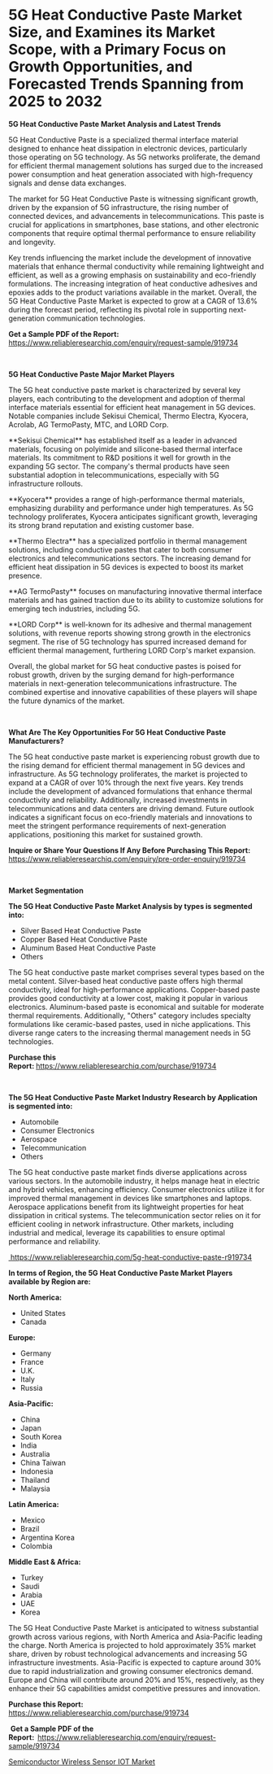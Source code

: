 <p><h1>5G Heat Conductive Paste Market Size, and Examines its Market Scope, with a Primary Focus on Growth Opportunities, and Forecasted Trends Spanning from 2025 to 2032</h1></p><p><strong>5G Heat Conductive Paste Market Analysis and Latest Trends</strong></p>
<p><p>5G Heat Conductive Paste is a specialized thermal interface material designed to enhance heat dissipation in electronic devices, particularly those operating on 5G technology. As 5G networks proliferate, the demand for efficient thermal management solutions has surged due to the increased power consumption and heat generation associated with high-frequency signals and dense data exchanges. </p><p>The market for 5G Heat Conductive Paste is witnessing significant growth, driven by the expansion of 5G infrastructure, the rising number of connected devices, and advancements in telecommunications. This paste is crucial for applications in smartphones, base stations, and other electronic components that require optimal thermal performance to ensure reliability and longevity. </p><p>Key trends influencing the market include the development of innovative materials that enhance thermal conductivity while remaining lightweight and efficient, as well as a growing emphasis on sustainability and eco-friendly formulations. The increasing integration of heat conductive adhesives and epoxies adds to the product variations available in the market. Overall, the 5G Heat Conductive Paste Market is expected to grow at a CAGR of 13.6% during the forecast period, reflecting its pivotal role in supporting next-generation communication technologies.</p></p>
<p><strong>Get a Sample PDF of the Report:&nbsp;</strong> <a href="https://www.reliableresearchiq.com/enquiry/request-sample/919734?utm_campaign=3074&utm_medium=2&utm_source=Github&utm_content=ia&utm_term=07032025&utm_id=5g-heat-conductive-paste">https://www.reliableresearchiq.com/enquiry/request-sample/919734</a></p>
<p>&nbsp;</p>
<p><strong>5G Heat Conductive Paste Major Market Players</strong></p>
<p><p>The 5G heat conductive paste market is characterized by several key players, each contributing to the development and adoption of thermal interface materials essential for efficient heat management in 5G devices. Notable companies include Sekisui Chemical, Thermo Electra, Kyocera, Acrolab, AG TermoPasty, MTC, and LORD Corp.</p><p>**Sekisui Chemical** has established itself as a leader in advanced materials, focusing on polyimide and silicone-based thermal interface materials. Its commitment to R&D positions it well for growth in the expanding 5G sector. The company's thermal products have seen substantial adoption in telecommunications, especially with 5G infrastructure rollouts.</p><p>**Kyocera** provides a range of high-performance thermal materials, emphasizing durability and performance under high temperatures. As 5G technology proliferates, Kyocera anticipates significant growth, leveraging its strong brand reputation and existing customer base.</p><p>**Thermo Electra** has a specialized portfolio in thermal management solutions, including conductive pastes that cater to both consumer electronics and telecommunications sectors. The increasing demand for efficient heat dissipation in 5G devices is expected to boost its market presence.</p><p>**AG TermoPasty** focuses on manufacturing innovative thermal interface materials and has gained traction due to its ability to customize solutions for emerging tech industries, including 5G.</p><p>**LORD Corp** is well-known for its adhesive and thermal management solutions, with revenue reports showing strong growth in the electronics segment. The rise of 5G technology has spurred increased demand for efficient thermal management, furthering LORD Corp's market expansion.</p><p>Overall, the global market for 5G heat conductive pastes is poised for robust growth, driven by the surging demand for high-performance materials in next-generation telecommunications infrastructure. The combined expertise and innovative capabilities of these players will shape the future dynamics of the market.</p></p>
<p>&nbsp;</p>
<p><strong>What Are The Key Opportunities For 5G Heat Conductive Paste Manufacturers?</strong></p>
<p><p>The 5G heat conductive paste market is experiencing robust growth due to the rising demand for efficient thermal management in 5G devices and infrastructure. As 5G technology proliferates, the market is projected to expand at a CAGR of over 10% through the next five years. Key trends include the development of advanced formulations that enhance thermal conductivity and reliability. Additionally, increased investments in telecommunications and data centers are driving demand. Future outlook indicates a significant focus on eco-friendly materials and innovations to meet the stringent performance requirements of next-generation applications, positioning this market for sustained growth.</p></p>
<p><strong>Inquire or Share Your Questions If Any Before Purchasing This Report:</strong> <a href="https://www.reliableresearchiq.com/enquiry/pre-order-enquiry/919734?utm_campaign=3074&utm_medium=2&utm_source=Github&utm_content=ia&utm_term=07032025&utm_id=5g-heat-conductive-paste">https://www.reliableresearchiq.com/enquiry/pre-order-enquiry/919734</a></p>
<p>&nbsp;</p>
<p><strong>Market Segmentation</strong></p>
<p><strong>The 5G Heat Conductive Paste Market Analysis by types is segmented into:</strong></p>
<p><ul><li>Silver Based Heat Conductive Paste</li><li>Copper Based Heat Conductive Paste</li><li>Aluminum Based Heat Conductive Paste</li><li>Others</li></ul></p>
<p><p>The 5G heat conductive paste market comprises several types based on the metal content. Silver-based heat conductive paste offers high thermal conductivity, ideal for high-performance applications. Copper-based paste provides good conductivity at a lower cost, making it popular in various electronics. Aluminum-based paste is economical and suitable for moderate thermal requirements. Additionally, "Others" category includes specialty formulations like ceramic-based pastes, used in niche applications. This diverse range caters to the increasing thermal management needs in 5G technologies.</p></p>
<p><strong>Purchase this Report:&nbsp;</strong><a href="https://www.reliableresearchiq.com/purchase/919734?utm_campaign=3074&utm_medium=2&utm_source=Github&utm_content=ia&utm_term=07032025&utm_id=5g-heat-conductive-paste">https://www.reliableresearchiq.com/purchase/919734</a></p>
<p>&nbsp;</p>
<p><strong>The 5G Heat Conductive Paste Market Industry Research by Application is segmented into:</strong></p>
<p><ul><li>Automobile</li><li>Consumer Electronics</li><li>Aerospace</li><li>Telecommunication</li><li>Others</li></ul></p>
<p><p>The 5G heat conductive paste market finds diverse applications across various sectors. In the automobile industry, it helps manage heat in electric and hybrid vehicles, enhancing efficiency. Consumer electronics utilize it for improved thermal management in devices like smartphones and laptops. Aerospace applications benefit from its lightweight properties for heat dissipation in critical systems. The telecommunication sector relies on it for efficient cooling in network infrastructure. Other markets, including industrial and medical, leverage its capabilities to ensure optimal performance and reliability.</p></p>
<p><a href="https://www.reliableresearchiq.com/5g-heat-conductive-paste-r919734?utm_campaign=3074&utm_medium=2&utm_source=Github&utm_content=ia&utm_term=07032025&utm_id=5g-heat-conductive-paste">&nbsp;https://www.reliableresearchiq.com/5g-heat-conductive-paste-r919734</a></p>
<p><strong>In terms of Region, the 5G Heat Conductive Paste Market Players available by Region are:</strong></p>
<p>
    <p> <strong> North America: </strong>
        <ul>
            <li>United States</li>
            <li>Canada</li>
        </ul>
        </p> 
    <p> <strong> Europe: </strong>
        <ul>
            <li>Germany</li>
            <li>France</li>
            <li>U.K.</li>
            <li>Italy</li>
            <li>Russia</li>
        </ul>
        </p> 
    <p> <strong> Asia-Pacific: </strong>
        <ul>
            <li>China</li>
            <li>Japan</li>
            <li>South Korea</li>
            <li>India</li>
            <li>Australia</li>
            <li>China Taiwan</li>
            <li>Indonesia</li>
            <li>Thailand</li>
            <li>Malaysia</li>
        </ul>
        </p> 
    <p> <strong> Latin America: </strong>
        <ul>
            <li>Mexico</li>
            <li>Brazil</li>
            <li>Argentina Korea</li>
            <li>Colombia</li>
        </ul>
        </p> 
    <p> <strong> Middle East & Africa: </strong>
        <ul>
            <li>Turkey</li>
            <li>Saudi</li>
            <li>Arabia</li>
            <li>UAE</li>
            <li>Korea</li>
        </ul>
    </p>
    </p>
<p><p>The 5G Heat Conductive Paste Market is anticipated to witness substantial growth across various regions, with North America and Asia-Pacific leading the charge. North America is projected to hold approximately 35% market share, driven by robust technological advancements and increasing 5G infrastructure investments. Asia-Pacific is expected to capture around 30% due to rapid industrialization and growing consumer electronics demand. Europe and China will contribute around 20% and 15%, respectively, as they enhance their 5G capabilities amidst competitive pressures and innovation.</p></p>
<p><strong>Purchase this Report: </strong><a href="https://www.reliableresearchiq.com/purchase/919734?utm_campaign=3074&utm_medium=2&utm_source=Github&utm_content=ia&utm_term=07032025&utm_id=5g-heat-conductive-paste">https://www.reliableresearchiq.com/purchase/919734</a></p>
<p>&nbsp;<strong>Get a Sample PDF of the Report:&nbsp;&nbsp;</strong><a href="https://www.reliableresearchiq.com/enquiry/request-sample/919734?utm_campaign=3074&utm_medium=2&utm_source=Github&utm_content=ia&utm_term=07032025&utm_id=5g-heat-conductive-paste">https://www.reliableresearchiq.com/enquiry/request-sample/919734</a></p>
<p><strong></strong></p>
<p><p><a href="https://github.com/deyniphytic/Market-Research-Report-List-1/blob/main/semiconductor-wireless-sensor-iot-market.md?utm_campaign=3074&utm_medium=2&utm_source=Github&utm_content=ia&utm_term=07032025&utm_id=5g-heat-conductive-paste">Semiconductor Wireless Sensor IOT Market</a></p></p>